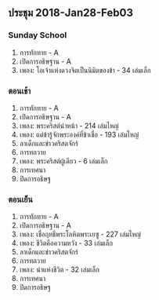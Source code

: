 ## ประชุม 2018-Jan28-Feb03

### Sunday School

1. การทักทาย - A
2. เปิดการอธิษฐาน - A
3. เพลง:  โอเจ้าแห่งดวงจิตเป็นนิมิตของข้า - 34 เล่มเล็ก

### ตอนเช้า

1. การทักทาย - A
2. เปิดการอธิษฐาน - A
3. เพลง: พระคริสต์นำหน้า - 214 เล่มไหญ่
4. เพลง: แต่ข้ารู้จักพระองค์ที่ข้าเชื่อ - 193 เล่มไหญ่
5. ลาเด็กและข่าวคริสตจักร์
6. การทถวาย
7. เพลง: พระคริสต์ผู้เดียว - 6 เล่มเล็ก
8. การเทศนา
9. ปิดการอธิษฐ

### ตอนเย็น

1. การทักทาย - A
2. เปิดการอธิษฐาน - A
3. เพลง: เชื่อฤทธิ์พระโลหิตพระเยซู - 227 เล่มไหญ่
4. เพลง: ชีวิตคือความหวัง - 33 เล่มเล็ก
5. ลาเด็กและข่าวคริสตจักร์
6. การทถวาย
7. เพลง: นำแห่งชีวิต - 32 เล่มเล็ก
8. การเทศนา
9. ปิดการอธิษฐ



